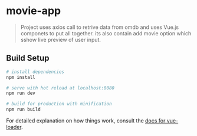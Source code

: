 # movie-app

> Project uses axios call to retrive data from omdb and uses Vue.js componets to put all together. its also contain add movie option which sshow live preview of user input.

## Build Setup

``` bash
# install dependencies
npm install

# serve with hot reload at localhost:8080
npm run dev

# build for production with minification
npm run build
```

For detailed explanation on how things work, consult the [docs for vue-loader](http://vuejs.github.io/vue-loader).
